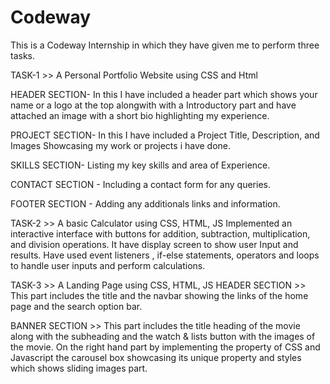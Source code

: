 # Codeway

This is a Codeway Internship in which they have given me to perform three tasks.


TASK-1 >> A Personal Portfolio Website using CSS and Html

HEADER SECTION- In this I have included a header part which shows your name or a logo at the top 
alongwith with a Introductory part and have attached an image with a short bio highlighting my experience.

PROJECT SECTION- In this I have included a Project Title, Description, and Images Showcasing my work or projects i have done. 

SKILLS SECTION- Listing my key skills and area of Experience.

CONTACT SECTION - Including a contact form for any queries.

FOOTER SECTION - Adding any additionals links and information.



TASK-2 >> A basic Calculator using CSS, HTML, JS
Implemented an interactive interface with buttons for addition, subtraction, multiplication, and division operations.
It have display screen  to show user Input and results. 
Have used event listeners , if-else statements, operators and loops to handle user inputs and perform calculations. 




TASK-3 >> A Landing Page using CSS, HTML, JS
HEADER SECTION >> This part includes the title and the navbar showing the links of the home page and the search option bar.

BANNER SECTION >> This part includes the title heading of the movie along with the subheading and the watch & lists button
with the images of the movie.
On the right hand part  by implementing the property of CSS and Javascript the carousel box showcasing its unique property and styles
which shows sliding images part.




